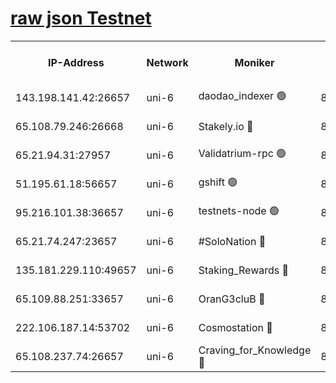 [raw json Testnet](https://rpc-check.junot.stavr.tech/junot/rpc-junot-result.json)
=


<table><tr><th>IP-Address</th><th>Network</th><th>Moniker</th><th>Latest Block Height</th><th>Earliest Block Height</th><th>Catching Up</th><th>Tx Index</th><th>Voting Power</th><th>Scan Time</th></tr><tr><td>143.198.141.42:26657</td><td>uni-6</td><td>daodao_indexer 🟢</td><td>8862164</td><td>1</td><td>False</td><td>off</td><td>0</td><td>2024-03-14T05:32:39.811732748UTC</td></tr><tr><td>65.108.79.246:26668</td><td>uni-6</td><td>Stakely.io 🔴</td><td>8862158</td><td>1570872</td><td>False</td><td>on</td><td>11</td><td>2024-03-14T05:32:25.825709503UTC</td></tr><tr><td>65.21.94.31:27957</td><td>uni-6</td><td>Validatrium-rpc 🟢</td><td>8862157</td><td>2943363</td><td>False</td><td>on</td><td>0</td><td>2024-03-14T05:32:21.437715114UTC</td></tr><tr><td>51.195.61.18:56657</td><td>uni-6</td><td>gshift 🟢</td><td>8559900</td><td>7691417</td><td>False</td><td>on</td><td>0</td><td>2024-03-14T05:32:08.453725607UTC</td></tr><tr><td>95.216.101.38:36657</td><td>uni-6</td><td>testnets-node 🟢</td><td>8862159</td><td>8116304</td><td>False</td><td>on</td><td>0</td><td>2024-03-14T05:32:28.184243486UTC</td></tr><tr><td>65.21.74.247:23657</td><td>uni-6</td><td>#SoloNation 🔴</td><td>8862163</td><td>8237483</td><td>False</td><td>on</td><td>112</td><td>2024-03-14T05:32:38.961541394UTC</td></tr><tr><td>135.181.229.110:49657</td><td>uni-6</td><td>Staking_Rewards 🔴</td><td>8862166</td><td>8388763</td><td>False</td><td>on</td><td>1008</td><td>2024-03-14T05:32:46.559958269UTC</td></tr><tr><td>65.109.88.251:33657</td><td>uni-6</td><td>OranG3cluB 🔴</td><td>8862166</td><td>8418953</td><td>False</td><td>on</td><td>11</td><td>2024-03-14T05:32:44.198030786UTC</td></tr><tr><td>222.106.187.14:53702</td><td>uni-6</td><td>Cosmostation 🔴</td><td>8862155</td><td>8759614</td><td>False</td><td>on</td><td>109003</td><td>2024-03-14T05:32:19.076304428UTC</td></tr><tr><td>65.108.237.74:26657</td><td>uni-6</td><td>Craving_for_Knowledge 🔴</td><td>8862163</td><td>8791064</td><td>False</td><td>on</td><td>9004</td><td>2024-03-14T05:32:36.619470112UTC</td></tr></table>